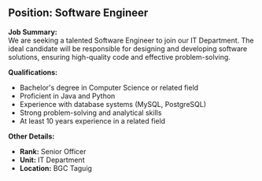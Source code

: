 ## Position: **Software Engineer**  

**Job Summary:**  
We are seeking a talented Software Engineer to join our IT Department. The ideal candidate will be responsible for designing and developing software solutions, ensuring high-quality code and effective problem-solving.

**Qualifications:**  
- Bachelor's degree in Computer Science or related field
- Proficient in Java and Python
- Experience with database systems (MySQL, PostgreSQL)
- Strong problem-solving and analytical skills
- At least 10 years experience in a related field

**Other Details:**
- **Rank:** Senior Officer
- **Unit:** IT Department
- **Location:** BGC Taguig
